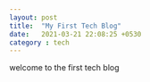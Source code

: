 ```yaml
---
layout: post
title:  "My First Tech Blog"
date:   2021-03-21 22:08:25 +0530
category : tech
---
```


welcome to the first tech blog